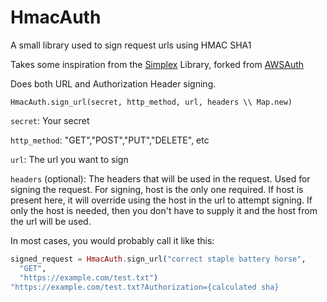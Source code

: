 HmacAuth
=======

A small library used to sign request urls using HMAC SHA1

Takes some inspiration from the [Simplex](https://github.com/adamkittelson/simplex) Library, forked from [AWSAuth](https://github.com/bryanjos/aws_auth)

Does both URL and Authorization Header signing.

`HmacAuth.sign_url(secret, http_method, url, headers \\ Map.new)`


`secret`: Your secret

`http_method`: "GET","POST","PUT","DELETE", etc

`url`: The url you want to sign

`headers` (optional): The headers that will be used in the request. Used for signing the request. For signing, host is the only one required.  If host is present here, it will override using the host in the url to attempt signing. If only the host is needed, then you don't have to supply it and the host from the url will be used.

In most cases, you would probably call it like this:

```elixir
signed_request = HmacAuth.sign_url("correct staple battery horse",
  "GET",
  "https://example.com/test.txt")
"https://example.com/test.txt?Authorization={calculated sha}
```